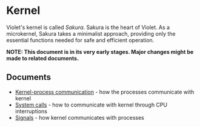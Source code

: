 # Kernel
Violet's kernel is called *Sakura*. Sakura is the heart of Violet. As a microkernel,
Sakura takes a minimalist approach, providing only the essential functions needed for
safe and efficient operation.

**NOTE: This document is in its very early stages. Major changes
might be made to related documents.**

## Documents
- [Kernel-process communication](./kpc.md) - how the processes communicate with kernel
- [System calls](./syscalls.md) - how to communicate with kernel through CPU interruptions
- [Signals](./signals.md) - how kernel communicates with processes